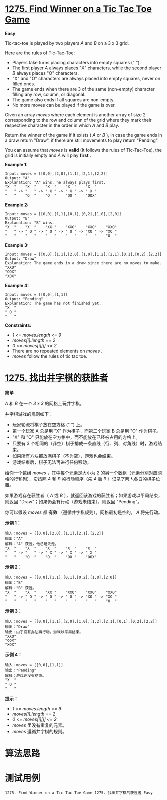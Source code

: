 # [1275. Find Winner on a Tic Tac Toe Game][enTitle]

**Easy**

Tic-tac-toe is played by two players  *A*  and  *B*  on a 3 x 3 grid.

Here are the rules of Tic-Tac-Toe:

- Players take turns placing characters into empty squares (" "). 
- The first player  *A*  always places "X" characters, while the second player  *B*  always places "O" characters. 
- "X" and "O" characters are always placed into empty squares, never on filled ones. 
- The game ends when there are 3 of the same (non-empty) character filling any row, column, or diagonal. 
- The game also ends if all squares are non-empty. 
- No more moves can be played if the game is over.

Given an array  *moves*  where each element is another array of size 2 corresponding to the row and column of the grid where they mark their respective character in the order in which  *A*  and  *B*  play.

Return the winner of the game if it exists ( *A*  or  *B* ), in case the game ends in a draw return "Draw", if there are still movements to play return "Pending".

You can assume that  *moves*  is **valid**  (It follows the rules of Tic-Tac-Toe), the grid is initially empty and  *A*  will play **first** .



**Example 1:** 

```
Input: moves = [[0,0],[2,0],[1,1],[2,1],[2,2]]
Output: "A"
Explanation: "A" wins, he always plays first.
"X  "    "X  "    "X  "    "X  "    "X  "
"   " -> "   " -> " X " -> " X " -> " X "
"   "    "O  "    "O  "    "OO "    "OOX"

```

**Example 2:** 

```
Input: moves = [[0,0],[1,1],[0,1],[0,2],[1,0],[2,0]]
Output: "B"
Explanation: "B" wins.
"X  "    "X  "    "XX "    "XXO"    "XXO"    "XXO"
"   " -> " O " -> " O " -> " O " -> "XO " -> "XO " 
"   "    "   "    "   "    "   "    "   "    "O  "

```

**Example 3:** 

```
Input: moves = [[0,0],[1,1],[2,0],[1,0],[1,2],[2,1],[0,1],[0,2],[2,2]]
Output: "Draw"
Explanation: The game ends in a draw since there are no moves to make.
"XXO"
"OOX"
"XOX"

```

**Example 4:** 

```
Input: moves = [[0,0],[1,1]]
Output: "Pending"
Explanation: The game has not finished yet.
"X  "
" O "
"   "

```



**Constraints:** 

-  *1 <= moves.length <= 9*  
-  *moves[i].length == 2*  
-  *0 <= moves[i][j] <= 2*  
- There are no repeated elements on  *moves* . 
-  *moves*  follow the rules of tic tac toe.


# [1275. 找出井字棋的获胜者][cnTitle]

**简单**

 *A*  和  *B*  在一个  *3*  x  *3*  的网格上玩井字棋。

井字棋游戏的规则如下：

- 玩家轮流将棋子放在空方格 (" ") 上。 
- 第一个玩家 A 总是用 "X" 作为棋子，而第二个玩家 B 总是用 "O" 作为棋子。 
- "X" 和 "O" 只能放在空方格中，而不能放在已经被占用的方格上。 
- 只要有 3 个相同的（非空）棋子排成一条直线（行、列、对角线）时，游戏结束。 
- 如果所有方块都放满棋子（不为空），游戏也会结束。 
- 游戏结束后，棋子无法再进行任何移动。

给你一个数组  *moves* ，其中每个元素是大小为  *2*  的另一个数组（元素分别对应网格的行和列），它按照  *A*  和  *B*  的行动顺序（先  *A*  后  *B* ）记录了两人各自的棋子位置。

如果游戏存在获胜者（ *A*  或  *B* ），就返回该游戏的获胜者；如果游戏以平局结束，则返回 "Draw"；如果仍会有行动（游戏未结束），则返回 "Pending"。

你可以假设  *moves*  都 **有效** （遵循井字棋规则），网格最初是空的， *A*  将先行动。



**示例 1：** 

```
输入：moves = [[0,0],[2,0],[1,1],[2,1],[2,2]]
输出："A"
解释："A" 获胜，他总是先走。
"X  "    "X  "    "X  "    "X  "    "X  "
"   " -> "   " -> " X " -> " X " -> " X "
"   "    "O  "    "O  "    "OO "    "OOX"

```

**示例 2：** 

```
输入：moves = [[0,0],[1,1],[0,1],[0,2],[1,0],[2,0]]
输出："B"
解释："B" 获胜。
"X  "    "X  "    "XX "    "XXO"    "XXO"    "XXO"
"   " -> " O " -> " O " -> " O " -> "XO " -> "XO " 
"   "    "   "    "   "    "   "    "   "    "O  "

```

**示例 3：** 

```
输入：moves = [[0,0],[1,1],[2,0],[1,0],[1,2],[2,1],[0,1],[0,2],[2,2]]
输出："Draw"
输出：由于没有办法再行动，游戏以平局结束。
"XXO"
"OOX"
"XOX"

```

**示例 4：** 

```
输入：moves = [[0,0],[1,1]]
输出："Pending"
解释：游戏还没有结束。
"X  "
" O "
"   "

```



**提示：** 

-  *1 <= moves.length <= 9*  
-  *moves[i].length == 2*  
-  *0 <= moves[i][j] <= 2*  
-  *moves*  里没有重复的元素。 
-  *moves*  遵循井字棋的规则。




# 算法思路

# 测试用例
```
1275. Find Winner on a Tic Tac Toe Game 1275. 找出井字棋的获胜者 Easy
```

[enTitle]: https://leetcode.com/problems/find-winner-on-a-tic-tac-toe-game/
[cnTitle]: https://leetcode-cn.com/problems/find-winner-on-a-tic-tac-toe-game/
